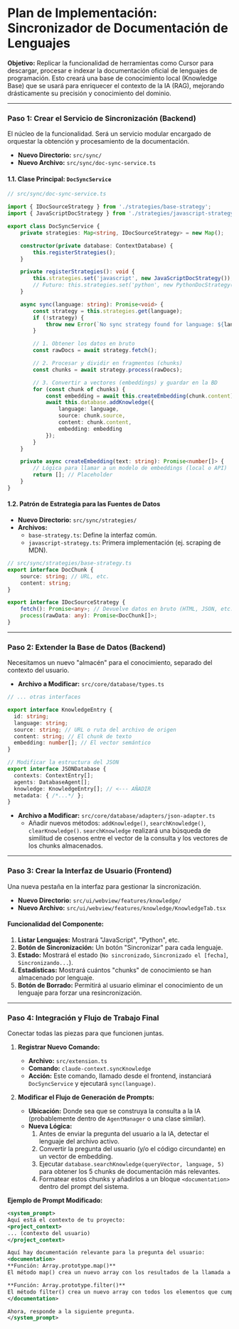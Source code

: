 # Plan de Implementación: Sincronizador de Documentación de Lenguajes

**Objetivo:** Replicar la funcionalidad de herramientas como Cursor para descargar, procesar e indexar la documentación oficial de lenguajes de programación. Esto creará una base de conocimiento local (Knowledge Base) que se usará para enriquecer el contexto de la IA (RAG), mejorando drásticamente su precisión y conocimiento del dominio.

---

### Paso 1: Crear el Servicio de Sincronización (Backend)

El núcleo de la funcionalidad. Será un servicio modular encargado de orquestar la obtención y procesamiento de la documentación.

*   **Nuevo Directorio:** `src/sync/`
*   **Nuevo Archivo:** `src/sync/doc-sync-service.ts`

#### 1.1. Clase Principal: `DocSyncService`

```typescript
// src/sync/doc-sync-service.ts

import { IDocSourceStrategy } from './strategies/base-strategy';
import { JavaScriptDocStrategy } from './strategies/javascript-strategy';

export class DocSyncService {
    private strategies: Map<string, IDocSourceStrategy> = new Map();

    constructor(private database: ContextDatabase) {
        this.registerStrategies();
    }

    private registerStrategies(): void {
        this.strategies.set('javascript', new JavaScriptDocStrategy());
        // Futuro: this.strategies.set('python', new PythonDocStrategy());
    }

    async sync(language: string): Promise<void> {
        const strategy = this.strategies.get(language);
        if (!strategy) {
            throw new Error(`No sync strategy found for language: ${language}`);
        }

        // 1. Obtener los datos en bruto
        const rawDocs = await strategy.fetch();

        // 2. Procesar y dividir en fragmentos (chunks)
        const chunks = await strategy.process(rawDocs);

        // 3. Convertir a vectores (embeddings) y guardar en la BD
        for (const chunk of chunks) {
            const embedding = await this.createEmbedding(chunk.content);
            await this.database.addKnowledge({
                language: language,
                source: chunk.source,
                content: chunk.content,
                embedding: embedding
            });
        }
    }

    private async createEmbedding(text: string): Promise<number[]> {
        // Lógica para llamar a un modelo de embeddings (local o API)
        return []; // Placeholder
    }
}
```

#### 1.2. Patrón de Estrategia para las Fuentes de Datos

*   **Nuevo Directorio:** `src/sync/strategies/`
*   **Archivos:**
    *   `base-strategy.ts`: Define la interfaz común.
    *   `javascript-strategy.ts`: Primera implementación (ej. scraping de MDN).

```typescript
// src/sync/strategies/base-strategy.ts
export interface DocChunk {
    source: string; // URL, etc.
    content: string;
}

export interface IDocSourceStrategy {
    fetch(): Promise<any>; // Devuelve datos en bruto (HTML, JSON, etc.)
    process(rawData: any): Promise<DocChunk[]>;
}
```

---

### Paso 2: Extender la Base de Datos (Backend)

Necesitamos un nuevo "almacén" para el conocimiento, separado del contexto del usuario.

*   **Archivo a Modificar:** `src/core/database/types.ts`

```typescript
// ... otras interfaces

export interface KnowledgeEntry {
  id: string;
  language: string;
  source: string; // URL o ruta del archivo de origen
  content: string; // El chunk de texto
  embedding: number[]; // El vector semántico
}

// Modificar la estructura del JSON
export interface JSONDatabase {
  contexts: ContextEntry[];
  agents: DatabaseAgent[];
  knowledge: KnowledgeEntry[]; // <--- AÑADIR
  metadata: { /*...*/ };
}
```

*   **Archivo a Modificar:** `src/core/database/adapters/json-adapter.ts`
    *   Añadir nuevos métodos: `addKnowledge()`, `searchKnowledge()`, `clearKnowledge()`. `searchKnowledge` realizará una búsqueda de similitud de cosenos entre el vector de la consulta y los vectores de los chunks almacenados.

---

### Paso 3: Crear la Interfaz de Usuario (Frontend)

Una nueva pestaña en la interfaz para gestionar la sincronización.

*   **Nuevo Directorio:** `src/ui/webview/features/knowledge/`
*   **Nuevo Archivo:** `src/ui/webview/features/knowledge/KnowledgeTab.tsx`

#### Funcionalidad del Componente:
1.  **Listar Lenguajes:** Mostrará "JavaScript", "Python", etc.
2.  **Botón de Sincronización:** Un botón "Sincronizar" para cada lenguaje.
3.  **Estado:** Mostrará el estado (`No sincronizado`, `Sincronizado el [fecha]`, `Sincronizando...`).
4.  **Estadísticas:** Mostrará cuántos "chunks" de conocimiento se han almacenado por lenguaje.
5.  **Botón de Borrado:** Permitirá al usuario eliminar el conocimiento de un lenguaje para forzar una resincronización.

---

### Paso 4: Integración y Flujo de Trabajo Final

Conectar todas las piezas para que funcionen juntas.

1.  **Registrar Nuevo Comando:**
    *   **Archivo:** `src/extension.ts`
    *   **Comando:** `claude-context.syncKnowledge`
    *   **Acción:** Este comando, llamado desde el frontend, instanciará `DocSyncService` y ejecutará `sync(language)`.

2.  **Modificar el Flujo de Generación de Prompts:**
    *   **Ubicación:** Donde sea que se construya la consulta a la IA (probablemente dentro de `AgentManager` o una clase similar).
    *   **Nueva Lógica:**
        1.  Antes de enviar la pregunta del usuario a la IA, detectar el lenguaje del archivo activo.
        2.  Convertir la pregunta del usuario (y/o el código circundante) en un vector de embedding.
        3.  Ejecutar `database.searchKnowledge(queryVector, language, 5)` para obtener los 5 chunks de documentación más relevantes.
        4.  Formatear estos chunks y añadirlos a un bloque `<documentation>` dentro del prompt del sistema.

**Ejemplo de Prompt Modificado:**
```xml
<system_prompt>
Aquí está el contexto de tu proyecto:
<project_context>
... (contexto del usuario)
</project_context>

Aquí hay documentación relevante para la pregunta del usuario:
<documentation>
**Función: Array.prototype.map()**
El método map() crea un nuevo array con los resultados de la llamada a la función indicada aplicados a cada uno de sus elementos.

**Función: Array.prototype.filter()**
El método filter() crea un nuevo array con todos los elementos que cumplan la condición implementada por la función dada.
</documentation>

Ahora, responde a la siguiente pregunta.
</system_prompt>
```
